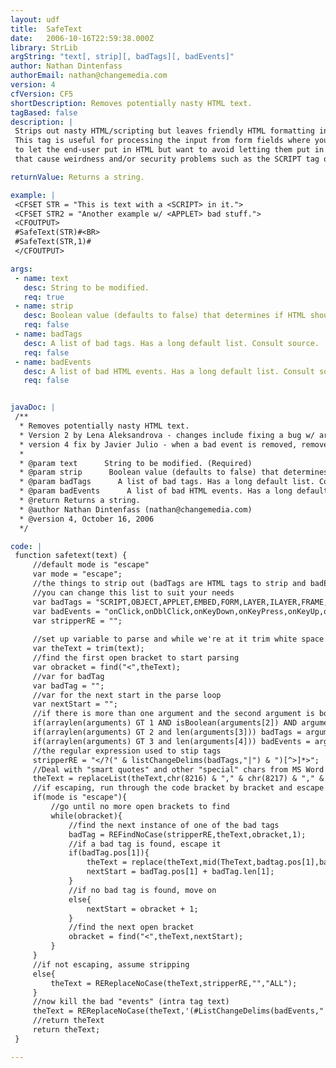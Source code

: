 ```yaml
---
layout: udf
title:  SafeText
date:   2006-10-16T22:59:38.000Z
library: StrLib
argString: "text[, strip][, badTags][, badEvents]"
author: Nathan Dintenfass
authorEmail: nathan@changemedia.com
version: 4
cfVersion: CF5
shortDescription: Removes potentially nasty HTML text.
tagBased: false
description: |
 Strips out nasty HTML/scripting but leaves friendly HTML formatting in place.  
 This tag is useful for processing the input from form fields where you want 
 to let the end-user put in HTML but want to avoid letting them put in tags 
 that cause weirdness and/or security problems such as the SCRIPT tag or an onClick event.

returnValue: Returns a string.

example: |
 <CFSET STR = "This is text with a <SCRIPT> in it.">
 <CFSET STR2 = "Another example w/ <APPLET> bad stuff.">
 <CFOUTPUT>
 #SafeText(STR)#<BR>
 #SafeText(STR,1)#
 </CFOUTPUT>

args:
 - name: text
   desc: String to be modified.
   req: true
 - name: strip
   desc: Boolean value (defaults to false) that determines if HTML should be stripped or just escaped out.
   req: false
 - name: badTags
   desc: A list of bad tags. Has a long default list. Consult source.
   req: false
 - name: badEvents
   desc: A list of bad HTML events. Has a long default list. Consult source.
   req: false


javaDoc: |
 /**
  * Removes potentially nasty HTML text.
  * Version 2 by Lena Aleksandrova - changes include fixing a bug w/ arguments and use of REreplace where REreplaceNoCase should have been used.
  * version 4 fix by Javier Julio - when a bad event is removed, remove the arg too, ie, remove onclick=&quot;foo&quot;, not just onclick.
  * 
  * @param text      String to be modified. (Required)
  * @param strip      Boolean value (defaults to false) that determines if HTML should be stripped or just escaped out. (Optional)
  * @param badTags      A list of bad tags. Has a long default list. Consult source. (Optional)
  * @param badEvents      A list of bad HTML events. Has a long default list. Consult source. (Optional)
  * @return Returns a string. 
  * @author Nathan Dintenfass (nathan@changemedia.com) 
  * @version 4, October 16, 2006 
  */

code: |
 function safetext(text) {
     //default mode is "escape"
     var mode = "escape";
     //the things to strip out (badTags are HTML tags to strip and badEvents are intra-tag stuff to kill)
     //you can change this list to suit your needs
     var badTags = "SCRIPT,OBJECT,APPLET,EMBED,FORM,LAYER,ILAYER,FRAME,IFRAME,FRAMESET,PARAM,META";
     var badEvents = "onClick,onDblClick,onKeyDown,onKeyPress,onKeyUp,onMouseDown,onMouseOut,onMouseUp,onMouseOver,onBlur,onChange,onFocus,onSelect,javascript:";
     var stripperRE = "";
     
     //set up variable to parse and while we're at it trim white space 
     var theText = trim(text);
     //find the first open bracket to start parsing
     var obracket = find("<",theText);        
     //var for badTag
     var badTag = "";
     //var for the next start in the parse loop
     var nextStart = "";
     //if there is more than one argument and the second argument is boolean TRUE, we are stripping
     if(arraylen(arguments) GT 1 AND isBoolean(arguments[2]) AND arguments[2]) mode = "strip";
     if(arraylen(arguments) GT 2 and len(arguments[3])) badTags = arguments[3];
     if(arraylen(arguments) GT 3 and len(arguments[4])) badEvents = arguments[4];
     //the regular expression used to stip tags
     stripperRE = "</?(" & listChangeDelims(badTags,"|") & ")[^>]*>";    
     //Deal with "smart quotes" and other "special" chars from MS Word
     theText = replaceList(theText,chr(8216) & "," & chr(8217) & "," & chr(8220) & "," & chr(8221) & "," & chr(8212) & "," & chr(8213) & "," & chr(8230),"',',"","",--,--,...");
     //if escaping, run through the code bracket by bracket and escape the bad tags.
     if(mode is "escape"){
         //go until no more open brackets to find
         while(obracket){
             //find the next instance of one of the bad tags
             badTag = REFindNoCase(stripperRE,theText,obracket,1);
             //if a bad tag is found, escape it
             if(badTag.pos[1]){
                 theText = replace(theText,mid(TheText,badtag.pos[1],badtag.len[1]),HTMLEditFormat(mid(TheText,badtag.pos[1],badtag.len[1])),"ALL");
                 nextStart = badTag.pos[1] + badTag.len[1];
             }
             //if no bad tag is found, move on
             else{
                 nextStart = obracket + 1;
             }
             //find the next open bracket
             obracket = find("<",theText,nextStart);
         }
     }
     //if not escaping, assume stripping
     else{
         theText = REReplaceNoCase(theText,stripperRE,"","ALL");
     }
     //now kill the bad "events" (intra tag text)
     theText = REReplaceNoCase(theText,'(#ListChangeDelims(badEvents,"|")#)[^ >]*',"","ALL");
     //return theText
     return theText;
 }

---
```


